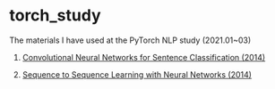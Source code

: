 # torch_study
The materials I have used at the PyTorch NLP study (2021.01~03)

1) [Convolutional Neural Networks for Sentence Classification (2014)](https://www.aclweb.org/anthology/D14-1181.pdf)

2) [Sequence to Sequence Learning with Neural Networks (2014)](https://arxiv.org/pdf/1409.3215.pdf)
